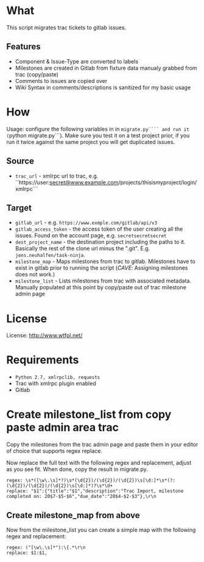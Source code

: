 What
=====

 This script migrates trac tickets to gitlab issues.

Features
--------
 * Component & Issue-Type are converted to labels
 * Milestones are created in Gitlab from fixture data manualy grabbed from trac (copy/paste)
 * Comments to issues are copied over
 * Wiki Syntax in comments/descriptions is sanitized for my basic usage


How
====

 Usage: configure the following variables in in ```migrate.py```` and run it (```python migrate.py```). Make sure you test it on a test project prior, if you run it twice against the same project you will get duplicated issues.

Source
-------

 * ```trac_url``` - xmlrpc url to trac, e.g. ``https://user:secret@www.example.com/projects/thisismyproject/login/xmlrpc```

Target
-------

 * ```gitlab_url``` - e.g. ```https://www.exmple.com/gitlab/api/v3```
 * ```gitlab_access_token``` - the access token of the user creating all the issues. Found on the account page,  e.g. ```secretsecretsecret```
 * ```dest_project_name``` - the destination project including the paths to it. Basically the rest of the clone url minus the ".git". E.g. ```jens.neuhalfen/task-ninja```.
 * ```milestone_map``` - Maps milestones from trac to gitlab. Milestones have to exist in gitlab prior to running the script (_CAVE_: Assigning milestones does not work.)
 * ```milestone_list``` - Lists milestones from trac with associated metadata. Manually populated at this point by copy/paste out of trac milestone admin page

License
========

 License: http://www.wtfpl.net/

Requirements
==============

 * ```Python 2.7, xmlrpclib, requests```
 * Trac with xmlrpc plugin enabled
 * Gitlab


Create milestone_list from copy paste admin area trac
==============================================

Copy the milestones from the trac admin page and paste them in your editor of choice that supports regex replace.

Now replace the full text with the following regex and replacement, adjust as you see fit. When done, copy the result in migrate.py.

    regex: \s*([\w\.\s]*?)\s*(\d{2})/(\d{2})/(\d{2})\s[\d:]*\s*(?:(\d{2})/(\d{2})/(\d{2})\s[\d:]*)?\s*\d+
    replace: "$1":{"title":"$1","description":"Trac Import, milestone completed on: 20$7-$5-$6","due_date":"20$4-$2-$3"},\r\n

Create milestone_map from above
----------
Now from the milestone_list you can create a simple map with the following regex and replacement:

    regex: ("[\w\.\s]*"):\{.*\r\n
    replace: $1:$1,

